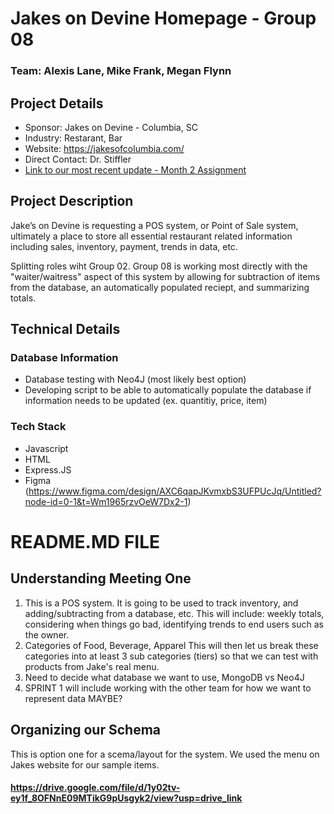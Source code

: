 # Jakes on Devine Homepage - Group 08
### Team: Alexis Lane, Mike Frank, Megan Flynn

## Project Details
- Sponsor: Jakes on Devine - Columbia, SC
- Industry: Restarant, Bar
- Website: https://jakesofcolumbia.com/
- Direct Contact: Dr. Stiffler
- [Link to our most recent update - Month 2 Assignment](https://docs.google.com/document/d/1Y9jzidSItVYaYsFr7aIxeasRbQGyxsj_gFx0UkiEOwY/edit?usp=sharing)

## Project Description
Jake’s on Devine is requesting a POS system, or Point of Sale system, ultimately a place to store all essential restaurant related information including sales, inventory, payment, trends in data, etc.

Splitting roles wiht Group 02. Group 08 is working most directly with the "waiter/waitress" aspect of this system by allowing for subtraction of items from the database, an automatically populated reciept, and summarizing totals. 

## Technical Details
### Database Information
- Database testing with Neo4J (most likely best option)
- Developing script to be able to automatically populate the database if information needs to be updated (ex. quantitiy, price, item)
### Tech Stack
- Javascript
- HTML
- Express.JS
- Figma (https://www.figma.com/design/AXC6qapJKvmxbS3UFPUcJq/Untitled?node-id=0-1&t=Wm1965rzvOeW7Dx2-1)
# README.MD FILE
## Understanding Meeting One
1. This is a POS system. It is going to be used to track inventory, and adding/subtracting from a database, etc.
This will include: weekly totals, considering when things go bad, identifying trends to end users such as the owner.
2. Categories of Food, Beverage, Apparel
    This will then let us break these categories into at least 3 sub categories (tiers) so that we can test with products from Jake's real menu.
3. Need to decide what database we want to use, MongoDB vs Neo4J
4. SPRINT 1 will include working with the other team for how we want to represent data MAYBE? 

## Organizing our Schema
This is option one for a scema/layout for the system. We used the menu on Jakes website for our sample items. 
#### https://drive.google.com/file/d/1y02tv-ey1f_8OFNnE09MTikG9pUsgyk2/view?usp=drive_link
